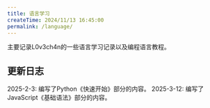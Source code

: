```yaml
---
title: 语言学习
createTime: 2024/11/13 16:45:00
permalink: /language/
---
```


主要记录L0v3ch4n的一些语言学习记录以及编程语言教程。

## 更新日志

2025-2-3: 编写了Python《快速开始》部分的内容。
2025-3-12: 编写了JavaScript《基础语法》部分的内容。
